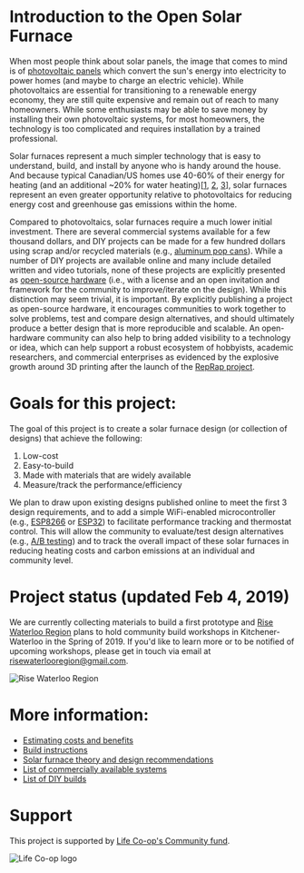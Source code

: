 # Introduction to the Open Solar Furnace

When most people think about solar panels, the image that comes to mind is of [photovoltaic panels](https://en.wikipedia.org/wiki/Photovoltaics) which convert the sun's energy into electricity to power homes (and maybe to charge an electric vehicle). While photovoltaics are essential for transitioning to a renewable energy economy, they are still quite expensive and remain out of reach to many homeowners. While some enthusiasts may be able to save money by installing their own photovoltaic systems, for most homeowners, the technology is too complicated and requires installation by a trained professional.

Solar furnaces represent a much simpler technology that is easy to understand, build, and install by anyone who is handy around the house. And because typical Canadian/US homes use 40-60% of their energy for heating (and an additional ~20% for water heating)[[1], [2], [3]], solar furnaces represent an even greater opportunity relative to photovoltaics for reducing energy cost and greenhouse gas emissions within the home.

Compared to photovoltaics, solar furnaces require a much lower initial investment. There are several commercial systems available for a few thousand dollars, and DIY projects can be made for a few hundred dollars using scrap and/or recycled materials (e.g., [aluminum pop cans](https://www.freeonplate.com/examples-of-diy-solar-panels/)). While a number of DIY projects are available online and many include detailed written and video tutorials, none of these projects are explicitly presented as [open-source hardware](https://en.wikipedia.org/wiki/Open-source_hardware) (i.e., with a license and an open invitation and framework for the community to improve/iterate on the design). While this distinction may seem trivial, it is important. By explicitly publishing a project as open-source hardware, it encourages communities to work together to solve problems, test and compare design alternatives, and should ultimately produce a better design that is more reproducible and scalable. An open-hardware community can also help to bring added visibility to a technology or idea, which can help support a robust ecosystem of hobbyists, academic researchers, and commercial enterprises as evidenced by the explosive growth around 3D printing after the launch of the [RepRap project](https://en.wikipedia.org/wiki/RepRap_project).

# Goals for this project:

The goal of this project is to create a solar furnace design (or collection of designs) that achieve the following:

1. Low-cost
2. Easy-to-build
3. Made with materials that are widely available
4. Measure/track the performance/efficiency

We plan to draw upon existing designs published online to meet the first 3 design requirements, and to add a simple WiFi-enabled microcontroller (e.g., [ESP8266](https://en.wikipedia.org/wiki/ESP8266) or [ESP32](https://en.wikipedia.org/wiki/ESP32)) to facilitate performance tracking and thermostat control. This will allow the community to evaluate/test design alternatives (e.g., [A/B testing](https://en.wikipedia.org/wiki/A/B_testing)) and to track the overall impact of these solar furnaces in reducing heating costs and carbon emissions at an individual and community level.

# Project status (updated Feb 4, 2019)

We are currently collecting materials to build a first prototype and [Rise Waterloo Region](https://www.facebook.com/risewaterlooregion/) plans to hold community build workshops in Kitchener-Waterloo in the Spring of 2019. If you'd like to learn more or to be notified of upcoming workshops, please get in touch via email at risewaterlooregion@gmail.com.

![Rise Waterloo Region](https://gitlab.com/ryanfobel/open-solar-furnace/wikis/uploads/c18c53d37defcee7939215fca3499d04/image.png)

# More information:

* [Estimating costs and benefits](https://gitlab.com/ryanfobel/open-solar-furnace/wikis/Estimating-costs-and-benefits)
* [Build instructions](https://gitlab.com/ryanfobel/open-solar-furnace/wikis/Build-instructions)
* [Solar furnace theory and design recommendations](https://gitlab.com/ryanfobel/open-solar-furnace/wikis/Theory-and-design-recommendations)
* [List of commercially available systems](https://gitlab.com/ryanfobel/open-solar-furnace/wikis/Commercially-available-systems)
* [List of DIY builds](https://gitlab.com/ryanfobel/open-solar-furnace/wikis/DIY-builds)

# Support

This project is supported by [Life Co-op's Community fund](http://www.lifecoop.ca/lifes-community-fund).

![Life Co-op logo](https://gitlab.com/ryanfobel/open-solar-furnace/wikis/uploads/31845e7600df52725a43f774fb5dab4e/image.png)

[1]: https://www.eia.gov/todayinenergy/detail.php?id=10271
[2]: https://www.hydroone.com/saving-money-and-energy/residential/tips-and-tools/home-heating-guide
[3]: http://www.hydroquebec.com/residential/customer-space/electricity-use/electricity-consumption-by-use.html